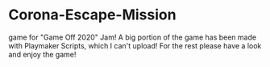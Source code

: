 # Corona-Escape-Mission
game for "Game Off 2020" Jam!
A big portion of the game has been made with Playmaker Scripts, which I can't upload!
For the rest please have a look and enjoy the game!
